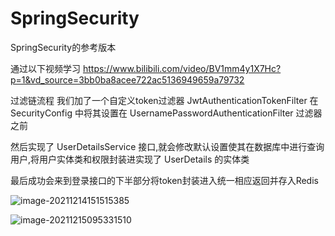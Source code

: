 # SpringSecurity
SpringSecurity的参考版本

通过以下视频学习
https://www.bilibili.com/video/BV1mm4y1X7Hc?p=1&vd_source=3bb0ba8acee722ac5136949659a79732

过滤链流程
我们加了一个自定义token过滤器 JwtAuthenticationTokenFilter 在 SecurityConfig 中将其设置在 UsernamePasswordAuthenticationFilter 过滤器之前

然后实现了 UserDetailsService 接口,就会修改默认设置使其在数据库中进行查询用户,将用户实体类和权限封装进实现了 UserDetails 的实体类

最后成功会来到登录接口的下半部分将token封装进入统一相应返回并存入Redis


![image-20211214151515385](https://user-images.githubusercontent.com/106130061/185892246-8eb6d319-65c1-4eee-9b9d-4cacd1288536.png)

![image-20211215095331510](https://user-images.githubusercontent.com/106130061/185892256-aa8cef88-6529-4225-8e8c-9aeb23920ff9.png)

